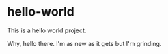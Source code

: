 # hello-world
This is a hello world project.

Why, hello there. I'm as new as it gets but I'm grinding. 
